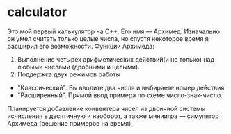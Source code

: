 # calculator
Это мой первый калькулятор на C++. Его имя — Архимед.
Изначально он умел считать только целые числа, но спустя некоторое время я расширил его возможности.
Функции Архимеда:
1. Выполнение четырех арифметических действий(и не только) над любыми числами (дробными и целыми).
2. Поддержка двух режимов работы
  - "Классический". Вы вводите два числа и выбираете номер действия
  - "Расширенный". Прямой ввод примера по схеме число-знак-число.

Планируется добавление конвентера чисел из двоичной системы исчисления в десятичную и наоборот, а также миниигра — симулятор Архимеда (решение примеров на время).
